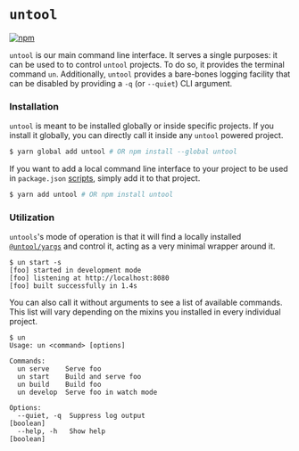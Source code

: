 # `untool`

[![npm](https://img.shields.io/npm/v/untool.svg)](https://www.npmjs.com/package/untool)

`untool` is our main command line interface. It serves a single purposes: it can be used to to control `untool` projects. To do so, it provides the terminal command `un`. Additionally, `untool` provides a bare-bones logging facility that can be disabled by providing a `-q` (or `--quiet`) CLI argument.

### Installation

`untool` is meant to be installed globally or inside specific projects. If you install it globally, you can directly call it inside any `untool` powered project.

```bash
$ yarn global add untool # OR npm install --global untool
```

If you want to add a local command line interface to your project to be used in `package.json` [scripts](https://docs.npmjs.com/cli/run-script), simply add it to that project.

```bash
$ yarn add untool # OR npm install untool
```

### Utilization

`untools`'s mode of operation is that it will find a locally installed [`@untool/yargs`](https://github.com/untool/untool/blob/master/packages/yargs/README.md) and control it, acting as a very minimal wrapper around it.

```text
$ un start -s
[foo] started in development mode
[foo] listening at http://localhost:8080
[foo] built successfully in 1.4s
```

You can also call it without arguments to see a list of available commands. This list will vary depending on the mixins you installed in every individual project.

```text
$ un
Usage: un <command> [options]

Commands:
  un serve    Serve foo
  un start    Build and serve foo
  un build    Build foo
  un develop  Serve foo in watch mode

Options:
  --quiet, -q  Suppress log output                                    [boolean]
  --help, -h   Show help                                              [boolean]
```
